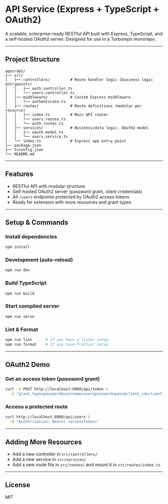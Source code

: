 # API Service (Express + TypeScript + OAuth2)

A scalable, enterprise-ready RESTful API built with Express, TypeScript, and a self-hosted OAuth2 server. Designed for use in a Turborepo monorepo.

---

## Project Structure

```
apps/api/
├── src/
│   ├── controllers/         # Route handler logic (business logic entrypoints)
│   │   ├── auth.controller.ts
│   │   └── users.controller.ts
│   ├── middleware/          # Custom Express middleware
│   │   └── authenticate.ts
│   ├── routes/              # Route definitions (modular per resource)
│   │   ├── index.ts         # Main API router
│   │   └── users.routes.ts
│   │   └── auth.routes.ts
│   ├── services/            # Business/data logic, OAuth2 model
│   │   ├── oauth.model.ts
│   │   └── users.service.ts
│   └── index.ts             # Express app entry point
├── package.json
├── tsconfig.json
└── README.md
```

---

## Features

- RESTful API with modular structure
- Self-hosted OAuth2 server (password grant, client credentials)
- All `/users` endpoints protected by OAuth2 access tokens
- Ready for extension with more resources and grant types

---

## Setup & Commands

### Install dependencies

```sh
npm install
```

### Development (auto-reload)

```sh
npm run dev
```

### Build TypeScript

```sh
npm run build
```

### Start compiled server

```sh
npm run serve
```

### Lint & Format

```sh
npm run lint      # If you have a linter setup
npm run format    # If you have Prettier setup
```

---

## OAuth2 Demo

### Get an access token (password grant)

```sh
curl -X POST http://localhost:8000/api/token \
  -d "grant_type=password&username=user&password=pass&client_id=client1&client_secret=secret"
```

### Access a protected route

```sh
curl http://localhost:8000/api/users \
  -H "Authorization: Bearer <accessToken>"
```

---

## Adding More Resources

- Add a new controller in `src/controllers/`
- Add a new service in `src/services/`
- Add a new route file in `src/routes/` and mount it in `src/routes/index.ts`

---

## License

MIT
